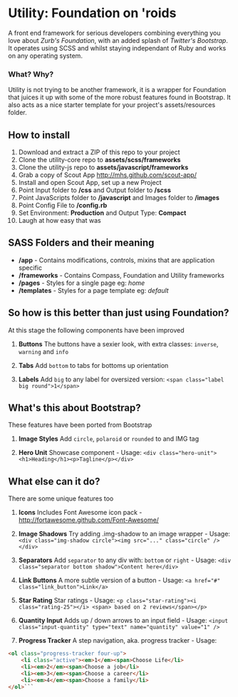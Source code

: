 Utility: Foundation on 'roids
=======

A front end framework for serious developers combining everything you love about _Zurb's Foundation_, with an added splash of _Twitter's Bootstrap_. It operates using SCSS and whilst staying independant of Ruby and works on any operating system.

### What? Why?

Utility is not trying to be another framework, it is a wrapper for Foundation that juices it up with some of the more robust features found in Bootstrap. It also acts as a nice starter template for your project's assets/resources folder.

## How to install
1. Download and extract a ZIP of this repo to your project
1. Clone the utility-core repo to __assets/scss/frameworks__
1. Clone the utility-js repo to __assets/javascript/frameworks__
1. Grab a copy of Scout App http://mhs.github.com/scout-app/
1. Install and open Scout App, set up a new Project
1. Point Input folder to __/css__ and Output folder to __/scss__
1. Point JavaScripts folder to __/javascript__ and Images folder to __/images__
1. Point Config File to __/config.rb__
1. Set Environment: __Production__ and Output Type: __Compact__
1. Laugh at how easy that was

## SASS Folders and their meaning
- __/app__ - Contains modifications, controls, mixins that are application specific
- __/frameworks__ - Contains Compass, Foundation and Utility frameworks
- __/pages__ - Styles for a single page eg: _home_
- __/templates__ - Styles for a page template eg: _default_
         
## So how is this better than just using Foundation?
At this stage the following components have been improved

1. __Buttons__
The buttons have a sexier look, with extra classes: ``inverse``, ``warning`` and ``info``

1. __Tabs__
Add ``bottom`` to tabs for bottoms up orientation

1. __Labels__
Add ``big`` to any label for oversized version: ``<span class="label big round">1</span>``

## What's this about Bootstrap?
These features have been ported from Bootstrap

1. __Image Styles__ 
Add ``circle``, ``polaroid`` or ``rounded`` to and IMG tag

1. __Hero Unit__ 
Showcase component - Usage: ``<div class="hero-unit"><h1>Heading</h1><p>Tagline</p></div>``

## What else can it do?
There are some unique features too

1. __Icons__
Includes Font Awesome icon pack - http://fortawesome.github.com/Font-Awesome/

1. __Image Shadows__
Try adding .img-shadow to an image wrapper - Usage: ``<div class="img-shadow circle"><img src="..." class="circle" /></div>``

1. __Separators__
Add ``separator`` to any div with: ``bottom`` or ``right`` - Usage: ``<div class="separator bottom shadow">Content here</div>``

1. __Link Buttons__
A more subtle version of a button - Usage: ``<a href="#" class="link_button">Link</a>``

1. __Star Rating__
Star ratings - Usage: ``<p class="star-rating"><i class="rating-25"></i> <span> based on 2 reviews</span></p>``

1. __Quantity Input__
Adds up / down arrows to an input field - Usage: ``<input class="input-quantity" type="text" name="quantity" value="1" />``

1. __Progress Tracker__
A step navigation, aka. progress tracker - Usage: 
```html
<ol class="progress-tracker four-up">
    <li class="active"><em>1</em><span>Choose Life</li>
    <li><em>2</em><span>Choose a job</li>
    <li><em>3</em><span>Choose a career</li>
    <li><em>4</em><span>Choose a family</li>
</ol>```